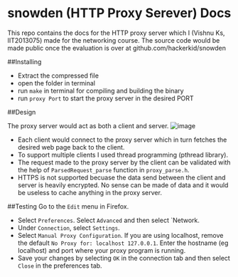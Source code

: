# snowden (HTTP Proxy Serever) Docs

This repo contains the docs for the HTTP proxy server which I (Vishnu Ks, IIT2013075) made for the networking course. The source code would be made public once the evaluation is over at github.com/hackerkid/snowden

##Installing

* Extract the compressed file
* open the folder in terminal
* run `make` in terminal for compiling and building the binary
* run `proxy Port` to start the proxy server in the desired PORT


##Design 

The proxy server would act as both a client and server. 
![image](https://www.drupal.org/files/project-images/proxy.png)

* Each client would connect to the proxy server which in turn fetches the desired web page back to the client.
* To support multiple clients I used thread programming (pthread library). 
* The request made to the proxy server by the client can be validated with the help of `ParsedRequest_parse` function in `proxy_parse.h`. 
* HTTPS is not supported becuase the data send between the client and server is heavily encrypted. No sense can be made of data and it would be useless to cache anything in the proxy server.


##Testing
Go to the `Edit` menu in Firefox.
* Select `Preferences`. Select `Advanced` and then select `Network.
* Under `Connection`, select `Settings`.
* Select `Manual Proxy Configuration`. If you are using localhost, remove the
default `No Proxy for: localhost 127.0.0.1`. Enter the hostname (eg localhost) and port where
your proxy program is running.
* Save your changes by selecting `OK` in the connection tab and then select `Close`
in the preferences tab.


